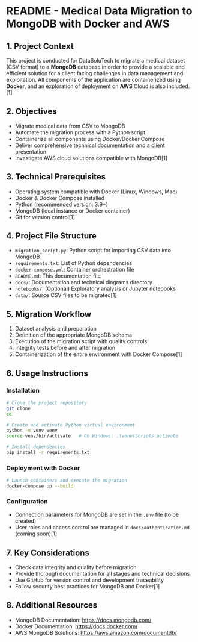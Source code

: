 # README - Medical Data Migration to MongoDB with Docker and AWS

## 1. Project Context

This project is conducted for DataSoluTech to migrate a medical dataset (CSV format) to a **MongoDB** database in order to provide a scalable and efficient solution for a client facing challenges in data management and exploitation. 
All components of the application are containerized using **Docker**, and an exploration of deployment on **AWS** Cloud is also included.[1]

## 2. Objectives

- Migrate medical data from CSV to MongoDB
- Automate the migration process with a Python script
- Containerize all components using Docker/Docker Compose
- Deliver comprehensive technical documentation and a client presentation
- Investigate AWS cloud solutions compatible with MongoDB[1]

## 3. Technical Prerequisites

- Operating system compatible with Docker (Linux, Windows, Mac)
- Docker & Docker Compose installed
- Python (recommended version: 3.9+)
- MongoDB (local instance or Docker container)
- Git for version control[1]

## 4. Project File Structure

- `migration_script.py`: Python script for importing CSV data into MongoDB
- `requirements.txt`: List of Python dependencies
- `docker-compose.yml`: Container orchestration file
- `README.md`: This documentation file
- `docs/`: Documentation and technical diagrams directory
- `notebooks/`: (Optional) Exploratory analysis or Jupyter notebooks
- `data/`: Source CSV files to be migrated[1]

## 5. Migration Workflow

1. Dataset analysis and preparation
2. Definition of the appropriate MongoDB schema
3. Execution of the migration script with quality controls
4. Integrity tests before and after migration
5. Containerization of the entire environment with Docker Compose[1]

## 6. Usage Instructions

### Installation

```bash
# Clone the project repository
git clone 
cd 

# Create and activate Python virtual environment
python -m venv venv
source venv/bin/activate   # On Windows: .\venv\Scripts\activate

# Install dependencies
pip install -r requirements.txt
```

### Deployment with Docker

```bash
# Launch containers and execute the migration
docker-compose up --build
```

### Configuration

- Connection parameters for MongoDB are set in the `.env` file (to be created)
- User roles and access control are managed in `docs/authentication.md` (coming soon)[1]

## 7. Key Considerations

- Check data integrity and quality before migration
- Provide thorough documentation for all stages and technical decisions
- Use GitHub for version control and development traceability
- Follow security best practices for MongoDB and Docker[1]

## 8. Additional Resources

- MongoDB Documentation: https://docs.mongodb.com/
- Docker Documentation: https://docs.docker.com/
- AWS MongoDB Solutions: https://aws.amazon.com/documentdb/

